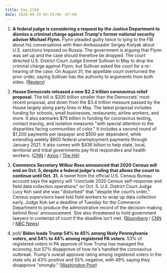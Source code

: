 ```yaml
---
title: Day 1349
date: 2020-09-29 05:59:00 -07:00
---
```


1. **A federal judge is considering a request by the Justice Department to dismiss a criminal charge against Trump's former national security adviser Michael Flynn.** Flynn pleaded guilty twice to lying to the FBI about his conversations with then-Ambassador Sergey Kislyak about U.S. sanctions imposed on Russia. The government is arguing that Flynn was set up and the case should therefore be dropped. The court directed U.S. District Court Judge Emmet Sullivan in May to drop the criminal charge against Flynn, but Sullivan asked the court for a re-hearing of the case. On August 31, the appellate court overturned the prior order, saying Sullivan has the authority to arguments from both sides. ([Reuters](https://www.reuters.com/article/us-usa-trump-russia-flynn-idUSKBN26K1PO))

2. **House Democrats released a new $2.2 trillion coronavirus relief proposal.** The bill is $200 billion smaller than the Democrats' most recent proposal, and down from the $3.4 trillion measure passed by the House largely along party lines in May. The latest proposal includes funding for schools, small businesses, restaurants, airline workers, and more. It also earmarks $75 billion in funding for coronavirus testing, contact tracing, and isolation measures "with special attention to the disparities facing communities of color." It includes a second round of $1,200 payments per taxpayer and $500 per dependent, while extending weekly $600 federal unemployment payments through January 2021. It also comes with $436 billion to help state, local, territorial and tribal governments pay first responders and health workers. ([CNN](https://www.cnn.com/2020/09/28/politics/stimulus-negotiations-democratic-proposal/index.html) / [Axios](https://www.axios.com/house-democrats-coronavirus-relief-proposal-462847f0-3578-4a8f-ac29-ebb6872dc8b9.html) / [The Hill](https://thehill.com/homenews/house/518660-democrats-unveil-scaled-down-22t-coronavirus-relief-package))

3. **Commerce Secretary Wilbur Ross announced that 2020 Census will end on Oct. 5, despite a federal judge's ruling that allows the count to continue until Oct. 31.** A tweet from the official U.S. Census Bureau account says the agency will "conclude 2020 Census self-response and field data collection operations" on Oct. 5. U.S. District Court Judge Lucy Koh said she was "disturbed" that "despite the court’s order," Census supervisors have told field workers to wrap up data collection early. Judge Koh set a deadline of Tuesday for the Commerce Department to produce the administrative record of the decision-making behind Ross' announcement. She also threatened to hold government lawyers in contempt of court if the deadline isn't met. ([Bloomberg](https://www.bloomberg.com/news/articles/2020-09-28/wilbur-ross-targets-oct-5-to-end-census-despite-judge-s-order) / [CNN](https://www.cnn.com/2020/09/28/politics/2020-census-operations/index.html) / [NBC News](https://www.nbcnews.com/politics/white-house/commerce-secretary-ross-says-2020-census-will-end-oct-5-n1241298))

4. poll/ **Biden leads Trump 54% to 45% among likely Pennsylvania voters, and 54% to 44% among registered PA voters.** 53% of registered voters in PA approve of how Trump has managed the economy, but 57% disapprove of how he's handled the coronavirus outbreak. Trump's overall approval rating among registered voters in the state sits at 43% positive and 55% negative, with 49% saying they disapprove "strongly." ([Washington Post](https://www.washingtonpost.com/politics/2020/09/29/biden-trump-pennsylvania-poll/))